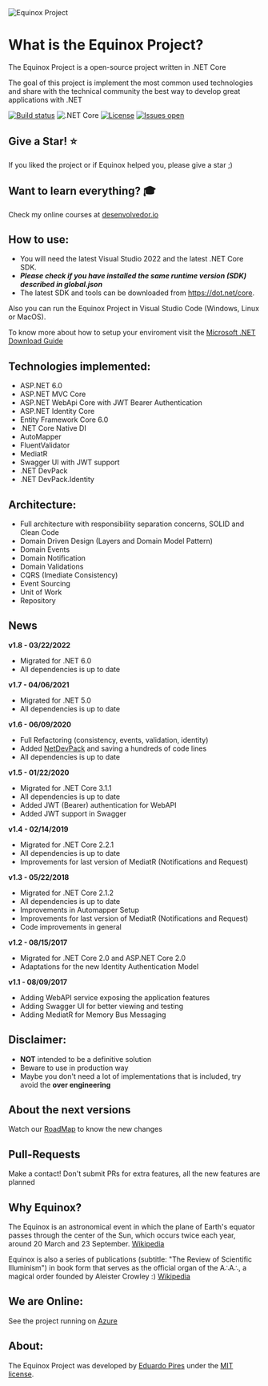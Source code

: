 <img src="https://www.eduardopires.net.br/imagens/EquinoxLogoPequenoFundoBranco.png" alt="Equinox Project"> 


What is the Equinox Project?
=====================
The Equinox Project is a open-source project written in .NET Core

The goal of this project is implement the most common used technologies and share with the technical community the best way to develop great applications with .NET

[![Build status](https://ci.appveyor.com/api/projects/status/rl2ja69994rt3ei6?svg=true)](https://ci.appveyor.com/project/EduardoPires/equinoxproject)
![.NET Core](https://github.com/EduardoPires/EquinoxProject/workflows/.NET%20Core/badge.svg)
[![License](https://img.shields.io/github/license/eduardopires/equinoxproject.svg)](LICENSE)
[![Issues open](https://img.shields.io/github/issues/eduardopires/equinoxproject.svg)](https://huboard.com/EduardoPires/EquinoxProject/)

## Give a Star! :star:
If you liked the project or if Equinox helped you, please give a star ;)

## Want to learn everything?  :mortar_board:
Check my online courses at [desenvolvedor.io](https://desenvolvedor.io)

## How to use:
- You will need the latest Visual Studio 2022 and the latest .NET Core SDK.
- ***Please check if you have installed the same runtime version (SDK) described in global.json***
- The latest SDK and tools can be downloaded from https://dot.net/core.

Also you can run the Equinox Project in Visual Studio Code (Windows, Linux or MacOS).

To know more about how to setup your enviroment visit the [Microsoft .NET Download Guide](https://www.microsoft.com/net/download)

## Technologies implemented:

- ASP.NET 6.0
 - ASP.NET MVC Core 
 - ASP.NET WebApi Core with JWT Bearer Authentication
 - ASP.NET Identity Core
- Entity Framework Core 6.0
- .NET Core Native DI
- AutoMapper
- FluentValidator
- MediatR
- Swagger UI with JWT support
- .NET DevPack
- .NET DevPack.Identity

## Architecture:

- Full architecture with responsibility separation concerns, SOLID and Clean Code
- Domain Driven Design (Layers and Domain Model Pattern)
- Domain Events
- Domain Notification
- Domain Validations
- CQRS (Imediate Consistency)
- Event Sourcing
- Unit of Work
- Repository

## News

**v1.8 - 03/22/2022**
- Migrated for .NET 6.0
- All dependencies is up to date

**v1.7 - 04/06/2021**
- Migrated for .NET 5.0
- All dependencies is up to date

**v1.6 - 06/09/2020**
- Full Refactoring (consistency, events, validation, identity)
- Added [NetDevPack](https://github.com/NetDevPack) and saving a hundreds of code lines
- All dependencies is up to date

**v1.5 - 01/22/2020**
- Migrated for .NET Core 3.1.1
- All dependencies is up to date
- Added JWT (Bearer) authentication for WebAPI
- Added JWT support in Swagger

**v1.4 - 02/14/2019**
- Migrated for .NET Core 2.2.1
- All dependencies is up to date
- Improvements for last version of MediatR (Notifications and Request)

**v1.3 - 05/22/2018**
- Migrated for .NET Core 2.1.2
- All dependencies is up to date
- Improvements in Automapper Setup
- Improvements for last version of MediatR (Notifications and Request)
- Code improvements in general

**v1.2 - 08/15/2017**
- Migrated for .NET Core 2.0 and ASP.NET Core 2.0
- Adaptations for the new Identity Authentication Model

**v1.1 - 08/09/2017**
- Adding WebAPI service exposing the application features
- Adding Swagger UI for better viewing and testing
- Adding MediatR for Memory Bus Messaging

## Disclaimer:
- **NOT** intended to be a definitive solution
- Beware to use in production way
- Maybe you don't need a lot of implementations that is included, try avoid the **over engineering**

## About the next versions
Watch our [RoadMap](https://github.com/EduardoPires/EquinoxProject/wiki/RoadMap) to know the new changes

## Pull-Requests 
Make a contact! Don't submit PRs for extra features, all the new features are planned

## Why Equinox?
The Equinox is an astronomical event in which the plane of Earth's equator passes through the center of the Sun, which occurs twice each year, around 20 March and 23 September. [Wikipedia](https://en.wikipedia.org/wiki/Equinox)

Equinox is also a series of publications (subtitle: "The Review of Scientific Illuminism") in book form that serves as the official organ of the A∴A∴, a magical order founded by Aleister Crowley :) [Wikipedia](https://en.wikipedia.org/wiki/The_Equinox)

## We are Online:
See the project running on <a href="http://equinoxproject.azurewebsites.net" target="_blank">Azure</a>

## About:
The Equinox Project was developed by [Eduardo Pires](http://eduardopires.net.br) under the [MIT license](LICENSE).

